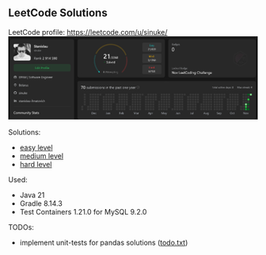 ## LeetCode Solutions

LeetCode profile: https://leetcode.com/u/sinuke/
![LeetCode Profile - sinuke](images/00.png)

Solutions:
* [easy level](easy-level/README.md)
* [medium level](medium-level/README.md)
* [hard level](hard-level/README.md)

Used:
* Java 21
* Gradle 8.14.3
* Test Containers 1.21.0 for MySQL 9.2.0

TODOs:
* implement unit-tests for pandas solutions ([todo.txt](easy-level/pandas/todo.txt))